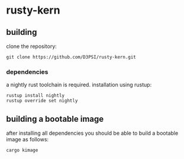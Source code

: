 # rusty-kern
## building
clone the repository:

    git clone https://github.com/D3PSI/rusty-kern.git

### dependencies
a nightly rust toolchain is required. installation using rustup:

    rustup install nightly
    rustup override set nightly

## building a bootable image
after installing all dependencies you should be able to build a bootable image as follows:

    cargo kimage
